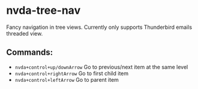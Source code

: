 # nvda-tree-nav
Fancy navigation in tree views.
Currently only supports Thunderbird emails threaded view.

## Commands:

* `nvda+control+up/downArrow` Go to previous/next item at the same level
* `nvda+control+rightArrow` Go to first child item
* `nvda+control+leftArrow` Go to parent item
